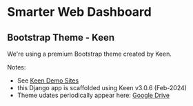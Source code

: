 # Smarter Web Dashboard

## Bootstrap Theme - Keen

We're using a premium Bootstrap theme created by Keen.

Notes:

- See [Keen Demo Sites](https://keenthemes.com/keen/)
- this Django app is scaffolded using Keen v3.0.6 (Feb-2024)
- Theme udates periodically appear here: [Google Drive](https://drive.google.com/drive/folders/1bnS6ocQOeAj7rQuogpRgBNsvNFcC2UE7?usp=sharing)
